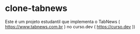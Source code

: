 # clone-tabnews

Este é um projeto estudantil que implementa o TabNews ( https://www.tabnews.com.br ) no curso.dev ( https://curso.dev ))
